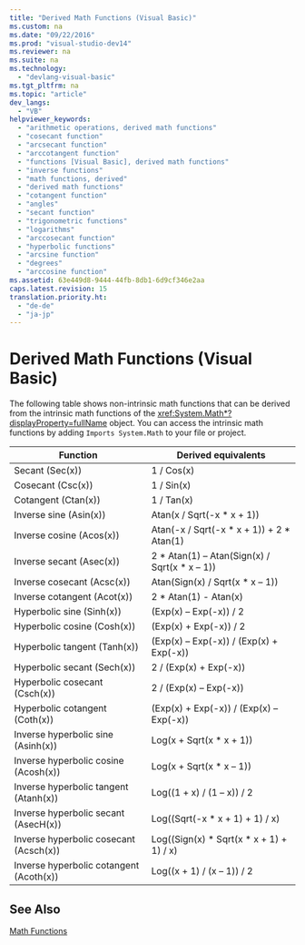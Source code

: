 ```yaml
---
title: "Derived Math Functions (Visual Basic)"
ms.custom: na
ms.date: "09/22/2016"
ms.prod: "visual-studio-dev14"
ms.reviewer: na
ms.suite: na
ms.technology: 
  - "devlang-visual-basic"
ms.tgt_pltfrm: na
ms.topic: "article"
dev_langs: 
  - "VB"
helpviewer_keywords: 
  - "arithmetic operations, derived math functions"
  - "cosecant function"
  - "arcsecant function"
  - "arccotangent function"
  - "functions [Visual Basic], derived math functions"
  - "inverse functions"
  - "math functions, derived"
  - "derived math functions"
  - "cotangent function"
  - "angles"
  - "secant function"
  - "trigonometric functions"
  - "logarithms"
  - "arccosecant function"
  - "hyperbolic functions"
  - "arcsine function"
  - "degrees"
  - "arccosine function"
ms.assetid: 63e449d8-9444-44fb-8db1-6d9cf346e2aa
caps.latest.revision: 15
translation.priority.ht: 
  - "de-de"
  - "ja-jp"
---
```

# Derived Math Functions (Visual Basic)
The following table shows non-intrinsic math functions that can be derived from the intrinsic math functions of the <xref:System.Math*?displayProperty=fullName> object. You can access the intrinsic math functions by adding `Imports System.Math` to your file or project.  
  
|Function|Derived equivalents|  
|--------------|-------------------------|  
|Secant (Sec(x))|1 / Cos(x)|  
|Cosecant (Csc(x))|1 / Sin(x)|  
|Cotangent (Ctan(x))|1 / Tan(x)|  
|Inverse sine (Asin(x))|Atan(x / Sqrt(-x * x + 1))|  
|Inverse cosine (Acos(x))|Atan(-x / Sqrt(-x * x + 1)) + 2 \* Atan(1)|  
|Inverse secant (Asec(x))|2 * Atan(1) – Atan(Sign(x) / Sqrt(x \* x – 1))|  
|Inverse cosecant (Acsc(x))|Atan(Sign(x) / Sqrt(x * x – 1))|  
|Inverse cotangent (Acot(x))|2 * Atan(1) - Atan(x)|  
|Hyperbolic sine (Sinh(x))|(Exp(x) – Exp(-x)) / 2|  
|Hyperbolic cosine (Cosh(x))|(Exp(x) + Exp(-x)) / 2|  
|Hyperbolic tangent (Tanh(x))|(Exp(x) – Exp(-x)) / (Exp(x) + Exp(-x))|  
|Hyperbolic secant (Sech(x))|2 / (Exp(x) + Exp(-x))|  
|Hyperbolic cosecant (Csch(x))|2 / (Exp(x) – Exp(-x))|  
|Hyperbolic cotangent (Coth(x))|(Exp(x) + Exp(-x)) / (Exp(x) – Exp(-x))|  
|Inverse hyperbolic sine (Asinh(x))|Log(x + Sqrt(x * x + 1))|  
|Inverse hyperbolic cosine (Acosh(x))|Log(x + Sqrt(x * x – 1))|  
|Inverse hyperbolic tangent (Atanh(x))|Log((1 + x) / (1 – x)) / 2|  
|Inverse hyperbolic secant (AsecH(x))|Log((Sqrt(-x * x + 1) + 1) / x)|  
|Inverse hyperbolic cosecant (Acsch(x))|Log((Sign(x) * Sqrt(x \* x + 1) + 1) / x)|  
|Inverse hyperbolic cotangent (Acoth(x))|Log((x + 1) / (x – 1)) / 2|  
  
## See Also  
 [Math Functions](../VS_csharp/math-functions--visual-basic-.md)